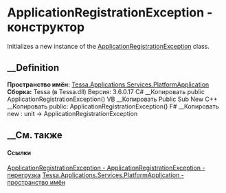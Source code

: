 # ApplicationRegistrationException - конструктор
Initializes a new instance of the
[ApplicationRegistrationException](T_Tessa_Applications_Services_PlatformApplication_ApplicationRegistrationException.htm)
class.
## __Definition
 **Пространство имён:**
[Tessa.Applications.Services.PlatformApplication](N_Tessa_Applications_Services_PlatformApplication.htm)  
 **Сборка:** Tessa (в Tessa.dll) Версия: 3.6.0.17
C# __Копировать
     public ApplicationRegistrationException()
VB __Копировать
     Public Sub New
C++ __Копировать
     public:
    ApplicationRegistrationException()
F# __Копировать
     new : unit -> ApplicationRegistrationException
##  __См. также
#### Ссылки
[ApplicationRegistrationException -
](T_Tessa_Applications_Services_PlatformApplication_ApplicationRegistrationException.htm)
[ApplicationRegistrationException -
перегрузка](Overload_Tessa_Applications_Services_PlatformApplication_ApplicationRegistrationException__ctor.htm)
[Tessa.Applications.Services.PlatformApplication - пространство
имён](N_Tessa_Applications_Services_PlatformApplication.htm)
